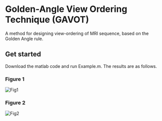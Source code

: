 # Golden-Angle View Ordering Technique (GAVOT)
A method for designing view-ordering of MRI sequence, based on the Golden Angle rule.
## Get started
Download the matlab code and run Example.m. The results are as follows.
### Figure 1
![Fig1](https://github.com/user-attachments/assets/c7877711-24e3-4904-8a05-5ef669a83182)
### Figure 2
![Fig2](https://github.com/user-attachments/assets/d81bd1c9-5967-4cc7-a682-ed302532f1e6)

